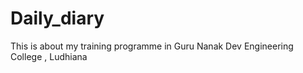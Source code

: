 # Daily_diary

This is about my training programme in Guru Nanak Dev Engineering College , Ludhiana


